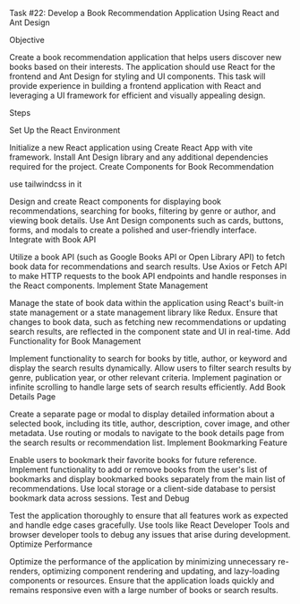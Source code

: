 Task #22: Develop a Book Recommendation Application Using React and Ant Design

Objective

Create a book recommendation application that helps users discover new books based on their interests. The application should use React for the frontend and Ant Design for styling and UI components. This task will provide experience in building a frontend application with React and leveraging a UI framework for efficient and visually appealing design.

Steps

Set Up the React Environment

Initialize a new React application using Create React App with vite framework. Install Ant Design library and any additional dependencies required for the project. Create Components for Book Recommendation

use tailwindcss in it

Design and create React components for displaying book recommendations, searching for books, filtering by genre or author, and viewing book details. Use Ant Design components such as cards, buttons, forms, and modals to create a polished and user-friendly interface. Integrate with Book API

Utilize a book API (such as Google Books API or Open Library API) to fetch book data for recommendations and search results. Use Axios or Fetch API to make HTTP requests to the book API endpoints and handle responses in the React components. Implement State Management

Manage the state of book data within the application using React's built-in state management or a state management library like Redux. Ensure that changes to book data, such as fetching new recommendations or updating search results, are reflected in the component state and UI in real-time. Add Functionality for Book Management

Implement functionality to search for books by title, author, or keyword and display the search results dynamically. Allow users to filter search results by genre, publication year, or other relevant criteria. Implement pagination or infinite scrolling to handle large sets of search results efficiently. Add Book Details Page

Create a separate page or modal to display detailed information about a selected book, including its title, author, description, cover image, and other metadata. Use routing or modals to navigate to the book details page from the search results or recommendation list. Implement Bookmarking Feature

Enable users to bookmark their favorite books for future reference. Implement functionality to add or remove books from the user's list of bookmarks and display bookmarked books separately from the main list of recommendations. Use local storage or a client-side database to persist bookmark data across sessions. Test and Debug

Test the application thoroughly to ensure that all features work as expected and handle edge cases gracefully. Use tools like React Developer Tools and browser developer tools to debug any issues that arise during development. Optimize Performance

Optimize the performance of the application by minimizing unnecessary re-renders, optimizing component rendering and updating, and lazy-loading components or resources. Ensure that the application loads quickly and remains responsive even with a large number of books or search results.
